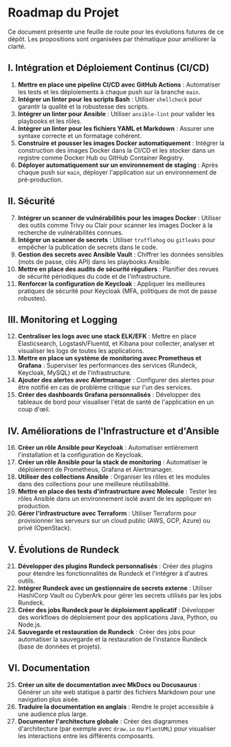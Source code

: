 # Roadmap du Projet

Ce document présente une feuille de route pour les évolutions futures de ce dépôt. Les propositions sont organisées par thématique pour améliorer la clarté.

## I. Intégration et Déploiement Continus (CI/CD)

1.  **Mettre en place une pipeline CI/CD avec GitHub Actions** : Automatiser les tests et les déploiements à chaque push sur la branche `main`.
2.  **Intégrer un linter pour les scripts Bash** : Utiliser `shellcheck` pour garantir la qualité et la robustesse des scripts.
3.  **Intégrer un linter pour Ansible** : Utiliser `ansible-lint` pour valider les playbooks et les rôles.
4.  **Intégrer un linter pour les fichiers YAML et Markdown** : Assurer une syntaxe correcte et un formatage cohérent.
5.  **Construire et pousser les images Docker automatiquement** : Intégrer la construction des images Docker dans la CI/CD et les stocker dans un registre comme Docker Hub ou GitHub Container Registry.
6.  **Déployer automatiquement sur un environnement de staging** : Après chaque push sur `main`, déployer l'application sur un environnement de pré-production.

## II. Sécurité

7.  **Intégrer un scanner de vulnérabilités pour les images Docker** : Utiliser des outils comme Trivy ou Clair pour scanner les images Docker à la recherche de vulnérabilités connues.
8.  **Intégrer un scanner de secrets** : Utiliser `trufflehog` ou `gitleaks` pour empêcher la publication de secrets dans le code.
9.  **Gestion des secrets avec Ansible Vault** : Chiffrer les données sensibles (mots de passe, clés API) dans les playbooks Ansible.
10. **Mettre en place des audits de sécurité réguliers** : Planifier des revues de sécurité périodiques du code et de l'infrastructure.
11. **Renforcer la configuration de Keycloak** : Appliquer les meilleures pratiques de sécurité pour Keycloak (MFA, politiques de mot de passe robustes).

## III. Monitoring et Logging

12. **Centraliser les logs avec une stack ELK/EFK** : Mettre en place Elasticsearch, Logstash/Fluentd, et Kibana pour collecter, analyser et visualiser les logs de toutes les applications.
13. **Mettre en place un système de monitoring avec Prometheus et Grafana** : Superviser les performances des services (Rundeck, Keycloak, MySQL) et de l'infrastructure.
14. **Ajouter des alertes avec Alertmanager** : Configurer des alertes pour être notifié en cas de problème critique sur l'un des services.
15. **Créer des dashboards Grafana personnalisés** : Développer des tableaux de bord pour visualiser l'état de santé de l'application en un coup d'œil.

## IV. Améliorations de l'Infrastructure et d'Ansible

16. **Créer un rôle Ansible pour Keycloak** : Automatiser entièrement l'installation et la configuration de Keycloak.
17. **Créer un rôle Ansible pour la stack de monitoring** : Automatiser le déploiement de Prometheus, Grafana et Alertmanager.
18. **Utiliser des collections Ansible** : Organiser les rôles et les modules dans des collections pour une meilleure réutilisabilité.
19. **Mettre en place des tests d'infrastructure avec Molecule** : Tester les rôles Ansible dans un environnement isolé avant de les appliquer en production.
20. **Gérer l'infrastructure avec Terraform** : Utiliser Terraform pour provisionner les serveurs sur un cloud public (AWS, GCP, Azure) ou privé (OpenStack).

## V. Évolutions de Rundeck

21. **Développer des plugins Rundeck personnalisés** : Créer des plugins pour étendre les fonctionnalités de Rundeck et l'intégrer à d'autres outils.
22. **Intégrer Rundeck avec un gestionnaire de secrets externe** : Utiliser HashiCorp Vault ou CyberArk pour gérer les secrets utilisés par les jobs Rundeck.
23. **Créer des jobs Rundeck pour le déploiement applicatif** : Développer des workflows de déploiement pour des applications Java, Python, ou Node.js.
24. **Sauvegarde et restauration de Rundeck** : Créer des jobs pour automatiser la sauvegarde et la restauration de l'instance Rundeck (base de données et projets).

## VI. Documentation

25. **Créer un site de documentation avec MkDocs ou Docusaurus** : Générer un site web statique à partir des fichiers Markdown pour une navigation plus aisée.
26. **Traduire la documentation en anglais** : Rendre le projet accessible à une audience plus large.
27. **Documenter l'architecture globale** : Créer des diagrammes d'architecture (par exemple avec `draw.io` ou `PlantUML`) pour visualiser les interactions entre les différents composants.